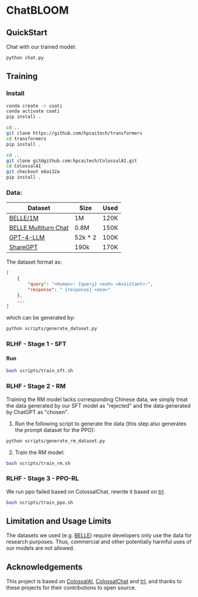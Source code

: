 # ChatBLOOM
## QuickStart
Chat with our trained model:
```bash
python chat.py
```

## Training
### Install
```bash
conda create -n coati
conda activate coati
pip install .

cd ..
git clone https://github.com/hpcaitech/transformers
cd transformers
pip install .

cd ..
git clone git@github.com:hpcaitech/ColossalAI.git
cd ColossalAI
git checkout e6a132a
pip install .
```

<!-- ### Instruction Tuning (Optional)
> This stage is optional, we can use [bloomz](https://huggingface.co/bigscience/bloomz-1b7) directly.

Data:

|Dataset | Size | Used |
| - | - | - |
| [pCLUE](https://huggingface.co/datasets/wbbbbb/pclue) | 1.2M | 0.3M |
| [BELLE Generated Chat](https://huggingface.co/datasets/BelleGroup/generated_chat_0.4M) | 0.4M | 0.2M |
| [BELLE train_2M_CN](https://huggingface.co/datasets/BelleGroup/train_2M_CN) | 2M | 0.5M |


Run:
```bash
bash scripts/train_instruction_tuning.sh
``` -->

### Data:

|Dataset | Size | Used |
| - | - | - |
| [BELLE/1M](https://huggingface.co/datasets/BelleGroup/train_1M_CN) | 1M | 120K |
| [BELLE Multiturn Chat](https://huggingface.co/datasets/BelleGroup/multiturn_chat_0.8M) | 0.8M | 150K |
| [GPT-4-LLM](https://github.com/Instruction-Tuning-with-GPT-4/GPT-4-LLM) | 52k * 2 | 100K |
| [ShareGPT](https://huggingface.co/datasets/jeffwan/sharegpt_vicuna) | 190k | 170K |

The dataset format as:
```json
[
    {
        "query": "<Human>: {query} <eoh> <Assistant>:",
        "response": " {response} <eoa>"
    },
    ...
]
```
which can be generated by:
```bash
python scripts/generate_dataset.py
```

### RLHF - Stage 1 - SFT

#### Run
```bash
bash scripts/train_sft.sh
```

### RLHF - Stage 2 - RM
Training the RM model lacks corresponding Chinese data, we simply treat the data generated by our SFT model as "rejected" and the data generated by ChatGPT as "chosen". 
1. Run the following script to generate the data (this step also generates the prompt dataset for the PPO):
```bash
python scripts/generate_rm_dataset.py
```
2. Train the RM model:
```bash
bash scripts/train_rm.sh
```

### RLHF - Stage 3 - PPO-RL
We run ppo failed based on ColossalChat, rewrite it based on [trl](https://github.com/lvwerra/trl).
```bash
bash scripts/train_ppo.sh
```

## Limitation and Usage Limits
The datasets we used (e.g. [BELLE](https://github.com/LianjiaTech/BELLE)) require developers only use the data for research purposes. Thus, commercial and other potentially harmful uses of our models are not allowed.

## Acknowledgements
This project is based on [ColossalAI](https://github.com/hpcaitech/ColossalAI), [ColossalChat](https://github.com/hpcaitech/ColossalAI/tree/main/applications/Chat) and [trl](https://github.com/lvwerra/trl), and thanks to these projects for their contributions to open source.
